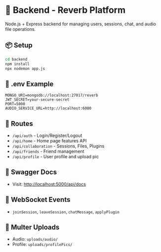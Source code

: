 # 🎯 Backend - Reverb Platform

Node.js + Express backend for managing users, sessions, chat, and audio file operations.

## 📦 Setup
```bash
cd backend
npm install
npx nodemon app.js
```

## 🔐 .env Example
```
MONGO_URI=mongodb://localhost:27017/reverb
JWT_SECRET=your-secure-secret
PORT=5000
AUDIO_SERVICE_URL=http://localhost:6000
```

## 📁 Routes
- `/api/auth` - Login/Register/Logout
- `/api/home` - Home page features API
- `/api/collaboration` - Sessions, Files, Plugins
- `/api/friends` - Friend management
- `/api/profile` - User profile and upload pic

## 📘 Swagger Docs
- Visit: [http://localhost:5000/api/docs](http://localhost:5000/api/docs)

## 📡 WebSocket Events
- `joinSession`, `leaveSession`, `chatMessage`, `applyPlugin`

## 📂 Multer Uploads
- Audio: `uploads/audio/`
- Profile: `uploads/profilePics/`
